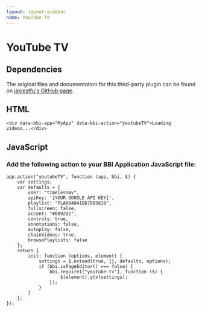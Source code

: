```yaml
---
layout: layout-sidebar
name: YouTube TV
---
```


# YouTube TV

## Dependencies

<p>The original files and documentation for this third-party plugin can be found on <a href="https://github.com/jakiestfu/Youtube-TV" target="_blank">jakiestfu's GitHub page</a>.</p>

## HTML

<pre class="line-numbers"><code class="language-markup">&lt;div data-bbi-app="MyApp" data-bbi-action="youtubeTV">Loading videos...&lt;/div></code></pre>

## JavaScript

### Add the following action to your BBI Application JavaScript file:

<pre class="line-numbers"><code class="language-javascript">app.action("youtubeTV", function (app, bbi, $) {
    var settings;
    var defaults = {
        user: "timelessmv",
        apiKey: '[YOUR GOOGLE API KEY]',
        playlist: "PLA084041D67D83810",
        fullscreen: false,
        accent: "#0092D2",
        controls: true,
        annotations: false,
        autoplay: false,
        chainVideos: true,
        browsePlaylists: false
    };
    return {
        init: function (options, element) {
            settings = $.extend(true, {}, defaults, options);
            if (bbi.isPageEditor() === false) {
                bbi.require(["youtube-tv"], function ($) {
                    $(element).ytv(settings);
                });
            }
        }
    };
});</code></pre>
